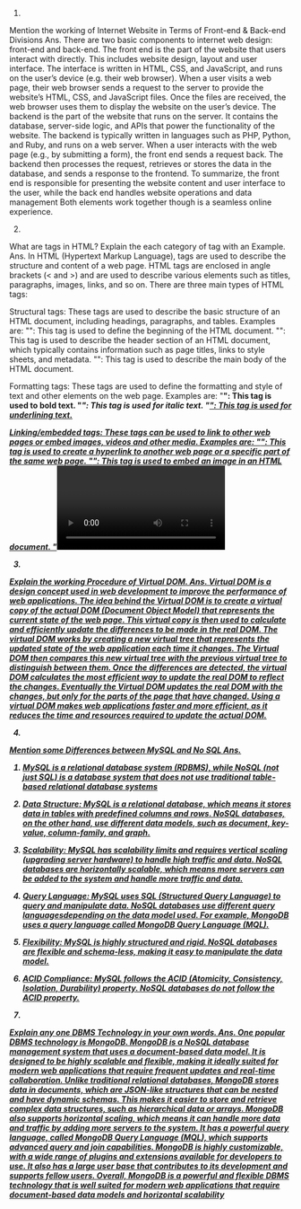 1.
 Mention the working of Internet Website in Terms of Front-end & Back-end Divisions
Ans.
 There are two basic components to internet web design: front-end and back-end.
 The front end is the part of the website that users interact with directly. This includes website design, layout and user interface. The interface is written in HTML, CSS, and JavaScript, and runs on the user’s device (e.g. their web browser). When a user visits a web page, their web browser sends a request to the server to provide the website’s HTML, CSS, and JavaScript files. Once the files are received, the web browser uses them to display the website on the user’s device.
 The backend is the part of the website that runs on the server. It contains the database, server-side logic, and APIs that power the functionality of the website. The backend is typically written in languages ​​such as PHP, Python, and Ruby, and runs on a web server. When a user interacts with the web page (e.g., by submitting a form), the front end sends a request back. The backend then processes the request, retrieves or stores the data in the database, and sends a response to the frontend.
 To summarize, the front end is responsible for presenting the website content and user interface to the user, while the back end handles website operations and data management Both elements work together though is a seamless online experience.



2.
 What are tags in HTML? Explain the each category of tag with an Example.
Ans.
 In HTML (Hypertext Markup Language), tags are used to describe the structure and content of a web page. HTML tags are enclosed in angle brackets (< and >) and are used to describe various elements such as titles, paragraphs, images, links, and so on.
 There are three main types of HTML tags:

 Structural tags: These tags are used to describe the basic structure of an HTML document, including headings, paragraphs, and tables. Examples are:
 "<html>": This tag is used to define the beginning of the HTML document.
 "<head>": This tag is used to describe the header section of an HTML document, which typically contains information such as page titles, links to style sheets, and metadata.
 "<body>": This tag is used to describe the main body of the HTML document.

 Formatting tags: These tags are used to define the formatting and style of text and other elements on the web page. Examples are:
 "<strong>": This tag is used to bold text.
 "<em>": This tag is used for italic text.
 "<u>": This tag is used for underlining text.

 Linking/embedded tags: These tags can be used to link to other web pages or embed images, videos and other media. Examples are:
 "<a>": This tag is used to create a hyperlink to another web page or a specific part of the same web page.
 "<img>": This tag is used to embed an image in an HTML document.
 "<video>": This tag is used to embed a video in an HTML document.

3.
 Explain the working Procedure of Virtual DOM.
Ans.
 Virtual DOM is a design concept used in web development to improve the performance of web applications. The idea behind the Virtual DOM is to create a virtual copy of the actual DOM (Document Object Model) that represents the current state of the web page. This virtual copy is then used to calculate and efficiently update the differences to be made in the real DOM.
 The virtual DOM works by creating a new virtual tree that represents the updated state of the web application each time it changes. The Virtual DOM then compares this new virtual tree with the previous virtual tree to distinguish between them. Once the differences are detected, the virtual DOM calculates the most efficient way to update the real DOM to reflect the changes. Eventually the Virtual DOM updates the real DOM with the changes, but only for the parts of the page that have changed.
 Using a virtual DOM makes web applications faster and more efficient, as it reduces the time and resources required to update the actual DOM.


4.
 Mention some Differences between MySQL and No SQL
Ans.
 1. MySQL is a relational database system (RDBMS), while NoSQL (not just SQL) is a database system that does not use traditional table-based relational database systems
 2. Data Structure: MySQL is a relational database, which means it stores data in tables with predefined columns and rows. NoSQL databases, on the other hand, use different data models, such as document, key-value, column-family, and graph.
 3. Scalability: MySQL has scalability limits and requires vertical scaling (upgrading server hardware) to handle high traffic and data. NoSQL databases are horizontally scalable, which means more servers can be added to the system and handle more traffic and data.
 4. Query Language: MySQL uses SQL (Structured Query Language) to query and manipulate data. NoSQL databases use different query languages ​​depending on the data model used. For example, MongoDB uses a query language called MongoDB Query Language (MQL).
 5. Flexibility: MySQL is highly structured and rigid. NoSQL databases are flexible and schema-less, making it easy to manipulate the data model.
 6. ACID Compliance: MySQL follows the ACID (Atomicity, Consistency, Isolation, Durability) property. NoSQL databases do not follow the ACID property.


5.
 Explain any one DBMS Technology in your own words.
Ans.
 One popular DBMS technology is MongoDB. MongoDB is a NoSQL database management system that uses a document-based data model. It is designed to be highly scalable and flexible, making it ideally suited for modern web applications that require frequent updates and real-time collaboration.
 Unlike traditional relational databases, MongoDB stores data in documents, which are JSON-like structures that can be nested and have dynamic schemas. This makes it easier to store and retrieve complex data structures, such as hierarchical data or arrays.
 MongoDB also supports horizontal scaling, which means it can handle more data and traffic by adding more servers to the system. It has a powerful query language, called MongoDB Query Language (MQL), which supports advanced query and join capabilities.
 MongoDB is highly customizable, with a wide range of plugins and extensions available for developers to use. It also has a large user base that contributes to its development and supports fellow users.
 Overall, MongoDB is a powerful and flexible DBMS technology that is well suited for modern web applications that require document-based data models and horizontal scalability